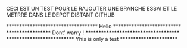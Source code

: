 CECI EST UN TEST POUR LE RAJOUTER UNE BRANCHE ESSAI ET LE METRRE DANS LE DEPOT DISTANT GITHUB

*********************************** Hello **************************
***************** Dont' warry ! ************************************
************************** Yhis is only a test **********************



 
